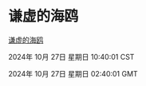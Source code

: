 # 谦虚的海鸥
[谦虚的海鸥](http://219.139.197.74:56308/qxdho/course/base/hotlink/index.php)

2024年 10月 27日 星期日 10:40:01 CST

2024年 10月 27日 星期日 02:40:01 GMT

